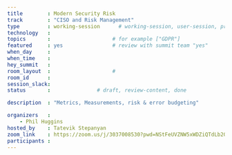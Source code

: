 ```yaml
---
title        : Modern Security Risk  
track        : "CISO and Risk Management"
type         : working-session      # working-session, user-session, product-session
technology   :
topics       :                    # for example ["GDPR"]
featured     : yes                # review with summit team "yes"
when_day     :
when_time    :
hey_summit   :
room_layout  :                    #
room_id      :
session_slack: 
status       :               # draft, review-content, done

description  : "Metrics, Measurements, risk & error budgeting"

organizers   :
    - Phil Huggins
hosted_by    : Tatevik Stepanyan
zoom_link    : https://zoom.us/j/3037008530?pwd=NStFeUVZNW5xWDZiQTdLb20yb3NuZz09
participants :
---
```

